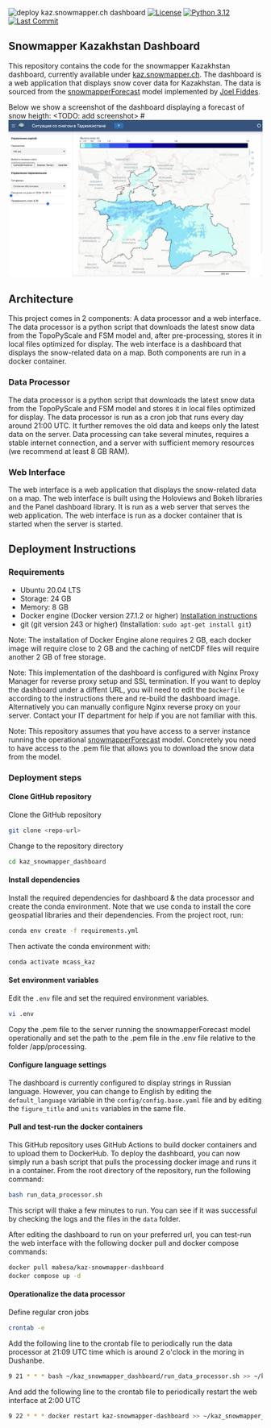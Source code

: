 ![deploy kaz.snowmapper.ch dashboard](https://github.com/hydrosolutions/kaz_snowmapper_dashboard/actions/workflows/docker-build-push.yml/badge.svg) [![License](https://img.shields.io/github/license/hydrosolutions/kaz_snowmapper_dashboard)](https://github.com/hydrosolutions/kaz_snowmapper_dashboard/blob/main/LICENSE) [![Python 3.12](https://img.shields.io/badge/python-3.11-blue.svg)](https://www.python.org/downloads/release/python-311/) [![Last Commit](https://img.shields.io/github/last-commit/hydrosolutions/kaz_snowmapper_dashboard)](https://github.com/hydrosolutions/kaz_snowmapper_dashboard/commits/main)

## Snowmapper Kazakhstan Dashboard
This repository contains the code for the snowmapper Kazakhstan dashboard, currently available under [kaz.snowmapper.ch](https://kaz.snowmapper.ch/snowmapper). The dashboard is a web application that displays snow cover data for Kazakhstan. The data is sourced from the [snowmapperForecast](https://github.com/joelfiddes/snowmapperForecast) model implemented by [Joel Fiddes]([@joelfiddes](https://github.com/joelfiddes)).

Below we show a screenshot of the dashboard displaying a forecast of snow heigth:
<TODO: add screenshot>
#![screenshot](static/Screenshot_kazsnowmapper.png)

## Architecture
This project comes in 2 components: A data processor and a web interface. The data processor is a python script that downloads the latest snow data from the TopoPyScale and FSM model and, after pre-processing, stores it in local files optimized for display. The web interface is a dashboard that displays the snow-related data on a map. Both components are run in a docker container.

### Data Processor
The data processor is a python script that downloads the latest snow data from the TopoPyScale and FSM model and stores it in local files optimized for display. The data processor is run as a cron job that runs every day around 21:00 UTC. It further removes the old data and keeps only the latest data on the server. Data processing can take several minutes, requires a stable internet connection, and a server with sufficient memory resources (we recommend at least 8 GB RAM).

### Web Interface
The web interface is a web application that displays the snow-related data on a map. The web interface is built using the Holoviews and Bokeh libraries and the Panel dashboard library. It is run as a web server that serves the web application. The web interface is run as a docker container that is started when the server is started.

## Deployment Instructions
### Requirements
- Ubuntu 20.04 LTS
- Storage: 24 GB
- Memory: 8 GB
- Docker engine (Docker version 27.1.2 or higher) [Installation instructions](https://docs.docker.com/engine/install/ubuntu/)
- git (git version 243 or higher) (Installation: `sudo apt-get install git`)

Note: The installation of Docker Engine alone requires 2 GB, each docker image will require close to 2 GB and the caching of netCDF files will require another 2 GB of free storage.

Note: This implementation of the dashboard is configured with Nginx Proxy Manager for reverse proxy setup and SSL termination. If you want to deploy the dashboard under a diffent URL, you will need to edit the `Dockerfile` according to the instructions there and re-build the dashboard image.
Alternatively you can manually configure Nginx reverse proxy on your server. Contact your IT department for help if you are not familiar with this.

Note: This repository assumes that you have access to a server instance running the operational [snowmapperForecast](https://github.com/joelfiddes/snowmapperForecast) model. Concretely you need to have access to the .pem file that allows you to download the snow data from the model.

### Deployment steps
#### Clone GitHub repository
Clone the GitHub repository
```bash
git clone <repo-url>
```

Change to the repository directory
```bash
cd kaz_snowmapper_dashboard
```

#### Install dependencies
Install the required dependencies for dashboard & the data processor and create the conda environment. Note that we use conda to install the core geospatial libraries and their dependencies. From the project root, run: 
```bash
conda env create -f requirements.yml
```
Then activate the conda environment with: 
```bash
conda activate mcass_kaz
```

#### Set environment variables
Edit the `.env` file and set the required environment variables.
```bash
vi .env
```

Copy the .pem file to the server running the snowmapperForecast model operationally and set the path to the .pem file in the .env file relative to the folder /app/processing.

#### Configure language settings
The dashboard is currently configured to display strings in Russian language. However, you can change to English by editing the `default_language` variable in the `config/config.base.yaml` file and by editing the `figure_title` and `units` variables in the same file.

#### Pull and test-run the docker containers
This GitHub repository uses GitHub Actions to build docker containers and to upload them to DockerHub. To deploy the dashboard, you can now simply run a bash script that pulls the processing docker image and runs it in a container. From the root directory of the repository, run the following command:
```bash
bash run_data_processor.sh
```
This script will thake a few minutes to run. You can see if it was successful by checking the logs and the files in the `data` folder.

After editing the dashboard to run on your preferred url, you can test-run the web interface with the following docker pull and docker compose commands:
```bash
docker pull mabesa/kaz-snowmapper-dashboard
docker compose up -d
```

#### Operationalize the data processor
Define regular cron jobs
```bash
crontab -e
```

Add the following line to the crontab file to periodically run the data processor at 21:09 UTC time which is around 2 o'clock in the moring in Dushanbe.
```bash
9 21 * * * bash ~/kaz_snowmapper_dashboard/run_data_processor.sh >> ~/kaz_snowmapper_dashboard/logs/crontab_processor.log 2>&1
```

And add the following line to the crontab file to periodically restart the web interface at 2:00 UTC
```bash
9 22 * * * docker restart kaz-snowmapper-dashboard >> ~/kaz_snowmapper_dashboard/logs/crontab_dashboard.log 2>&1
```


